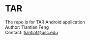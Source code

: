 # TAR
The repo is for TAR Android application <br />
Author: Tiantian Feng <br />
Contact: tiantiaf@usc.edu <br />
